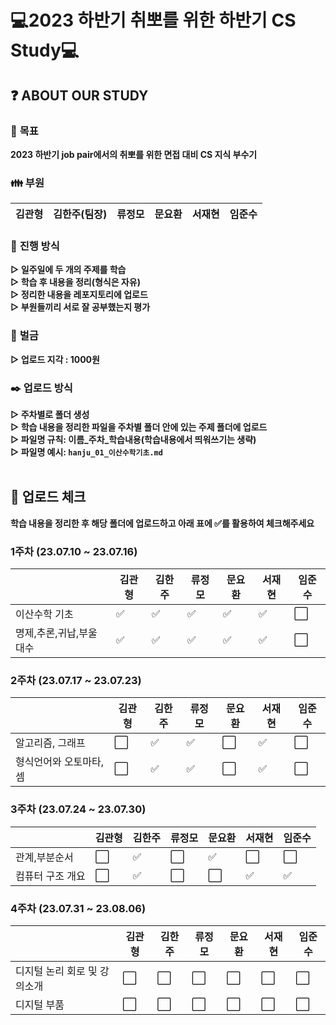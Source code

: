 # 💻2023 하반기 취뽀를 위한 하반기 CS Study💻

## ❓ <b>ABOUT OUR STUDY</b>

### 🚩 <b>목표</b>
<b>2023 하반기 job pair에서의 취뽀를 위한 면접 대비 CS 지식 부수기</b>

### 👪 <b>부원</b>
|김관형|김한주(팀장)|류정모|문요환|서재현|임준수|
|---|---|---|---|---|---|

### 📝 <b>진행 방식</b>
<b>▷ 일주일에 두 개의 주제를 학습</b>  
<b>▷ 학습 후 내용을 정리(형식은 자유)</b>  
<b>▷ 정리한 내용을 레포지토리에 업로드</b>  
<b>▷ 부원들끼리 서로 잘 공부했는지 평가</b>  

### 💸 <b>벌금</b>
<b>▷ 업로드 지각 : 1000원</b>

### ✒️ <b>업로드 방식</b>
<b>▷ 주차별로 폴더 생성</b>  
<b>▷ 학습 내용을 정리한 파일을 주차별 폴더 안에 있는 주제 폴더에 업로드</b>  
<b>▷ 파일명 규칙: 이름_주차_학습내용(학습내용에서 띄워쓰기는 생략)</b>  
<b>▷ 파일명 예시: `hanju_01_이산수학기초.md`</b>  
<br>

## 📒 업로드 체크
<b>학습 내용을 정리한 후 해당 폴더에 업로드하고 아래 표에 ✅를 활용하여 체크해주세요</b>

### 1주차 (23.07.10 ~ 23.07.16)
||김관형|김한주|류정모|문요환|서재현|임준수|
|---|---|---|---|---|---|---|
|이산수학 기초|✅|✅|✅|✅|✅|⬜|
|명제,추론,귀납,부울대수|✅|✅|✅|✅|✅|⬜|

### 2주차 (23.07.17 ~ 23.07.23)
||김관형|김한주|류정모|문요환|서재현|임준수|
|---|---|---|---|---|---|---|
|알고리즘, 그래프|⬜|✅|✅|⬜|✅|⬜|
|형식언어와 오토마타,셈|⬜|✅|✅|⬜|✅|⬜|

### 3주차 (23.07.24 ~ 23.07.30)
||김관형|김한주|류정모|문요환|서재현|임준수|
|---|---|---|---|---|---|---|
|관계,부분순서|⬜|✅|⬜|✅|⬜|⬜|
|컴퓨터 구조 개요|⬜|✅|⬜|⬜|✅|✅|

### 4주차 (23.07.31 ~ 23.08.06)
||김관형|김한주|류정모|문요환|서재현|임준수|
|---|---|---|---|---|---|---|
|디지털 논리 회로 및 강의소개|⬜|⬜|⬜|⬜|⬜|⬜|
|디지털 부품|⬜|⬜|⬜|⬜|⬜|⬜|
